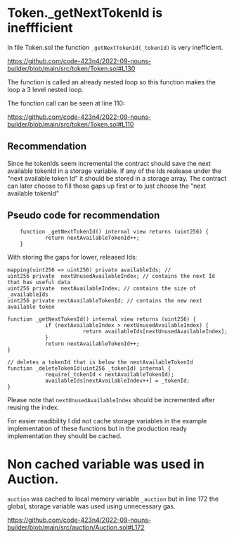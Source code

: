 # Token._getNextTokenId is ineffficient

In file Token.sol the function `_getNextTokenId(_tokenId)` is very inefficient.

https://github.com/code-423n4/2022-09-nouns-builder/blob/main/src/token/Token.sol#L130

The function is called an already nested loop so this function makes the loop a 3 level nested loop.

The function call can be seen at line 110:

https://github.com/code-423n4/2022-09-nouns-builder/blob/main/src/token/Token.sol#L110

## Recommendation

Since he tokenIds seem incremental the contract should save the next available tokenId in a storage variable. If any of the Ids realease under the "next available token Id" it should be stored in a storage array. The contract can later choose to fill those gaps up first or to just choose the "next available tokenId"

## Pseudo code for recommendation

```solidity
    function _getNextTokenId() internal view returns (uint256) {
            return nextAvailableTokenId++;
    }
```

With storing the gaps for lower, released Ids:

```solidity
mapping(uint256 => uint256) private availableIds; //
uint256 private  nextUnusedAvailableIndex; // contains the next Id that has useful data
uint256 private  nextAvailableIndex; // contains the size of _availableIds
uint256 private nextAvailableTokenId; // contains the new next available token

function _getNextTokenId() internal view returns (uint256) {
            if (nextAvailableIndex > nextUnusedAvailableIndex) {
                        return availableIds[nextUnusedAvailableIndex];
            }
            return nextAvailableTokenId++;
}

// deletes a tokenId that is below the nextAvailableTokenId
function _deleteTokenId(uint256 _tokenId) internal {
            require(_tokenId < nextAvailableTokenId);
            availableIds[nextAvailableIndex++] = _tokenId;
}
```

Please note that `nextUnusedAvailableIndex` should be incremented after reusing the index.

For easier readibility I did not cache storage variables in the example implementation of these functions but in the production ready implementation they should be cached.

# Non cached variable was used in Auction.

`auction` was cached to local memory variable `_auction` but in line 172 the global, storage variable was used using unnecessary gas.

https://github.com/code-423n4/2022-09-nouns-builder/blob/main/src/auction/Auction.sol#L172